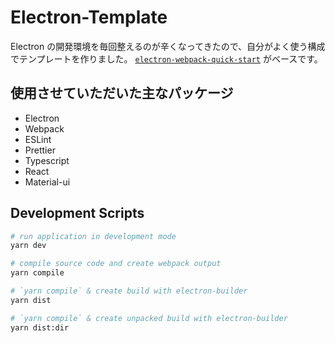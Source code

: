 # Electron-Template

Electron の開発環境を毎回整えるのが辛くなってきたので、自分がよく使う構成でテンプレートを作りました。
[`electron-webpack-quick-start`](https://github.com/electron-userland/electron-webpack-quick-start)
がベースです。

## 使用させていただいた主なパッケージ

- Electron
- Webpack
- ESLint
- Prettier
- Typescript
- React
- Material-ui

## Development Scripts

```bash
# run application in development mode
yarn dev

# compile source code and create webpack output
yarn compile

# `yarn compile` & create build with electron-builder
yarn dist

# `yarn compile` & create unpacked build with electron-builder
yarn dist:dir
```
